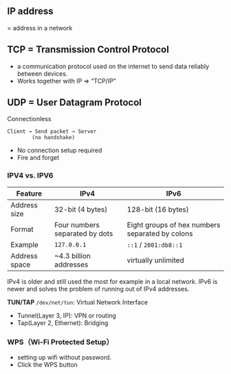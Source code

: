 ## IP address
 = address in a network

## TCP = Transmission Control Protocol

* a communication protocol used on the internet to send data reliably between devices.
* Works together with IP ⇒ “TCP/IP”

## UDP =  User Datagram Protocol
Connectionless
```
Client → Send packet → Server
        (no handshake)
```
* No connection setup required
* Fire and forget

### IPV4 vs. IPV6
| Feature       | IPv4                           | IPv6                                            |
| ------------- | ------------------------------ | ----------------------------------------------- |
| Address size  | 32-bit (4 bytes)               | 128-bit (16 bytes)                              |
| Format        | Four numbers separated by dots | Eight groups of hex numbers separated by colons |
| Example       | `127.0.0.1`                    | `::1` / `2001:db8::1`                           |
| Address space | \~4.3 billion addresses        | virtually unlimited                             |

IPv4 is older and still used the most for example in a local network.
IPv6 is newer and solves the problem of running out of IPv4 addresses.




**TUN/TAP**
`/dev/net/tun`: Virtual Network Interface
* Tunnel(Layer 3, IP): VPN or routing
* Tap(Layer 2, Ethernet): Bridging



### WPS（Wi-Fi Protected Setup）

* setting up wifi without password.
* Click the WPS button



